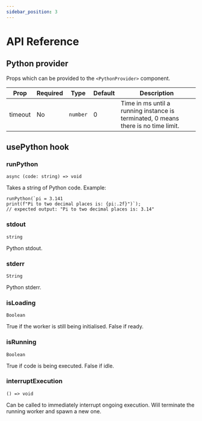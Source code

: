 ```yaml
---
sidebar_position: 3
---
```


# API Reference

## Python provider

Props which can be provided to the `<PythonProvider>` component.

| Prop    | Required | Type     | Default | Description                                                                        |
| ------- | -------- | -------- | ------- | ---------------------------------------------------------------------------------- |
| timeout | No       | `number` | 0       | Time in ms until a running instance is terminated, 0 means there is no time limit. |

## usePython hook

### runPython

`async (code: string) => void`

Takes a string of Python code. Example:

```tsx
runPython(`pi = 3.141
print(f"Pi to two decimal places is: {pi:.2f}")`);
// expected output: "Pi to two decimal places is: 3.14"
```

### stdout

`string`

Python stdout.

### stderr

`String`

Python stderr.

### isLoading

`Boolean`

True if the worker is still being initialised. False if ready.

### isRunning

`Boolean`

True if code is being executed. False if idle.

### interruptExecution

`() => void`

Can be called to immediately interrupt ongoing execution. Will terminate the running worker and spawn a new one.
